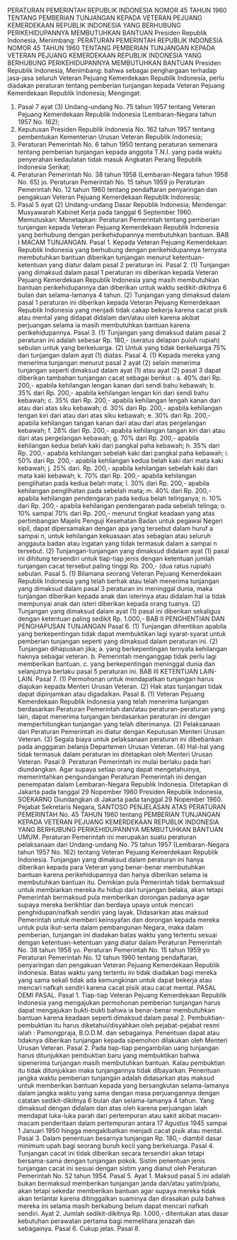  PERATURAN PEMERINTAH REPUBLIK INDONESIA NOMOR 45 TAHUN 1960 TENTANG PEMBERIAN TUNJANGAN KEPADA VETERAN PEJUANG KEMERDEKAAN REPUBLIK INDONESIA YANG BERHUBUNG PERIKEHIDUPANNYA MEMBUTUHKAN BANTUAN Presiden Republik Indonesia, Menimbang: PERATURAN PEMERINTAH REPUBLIK INDONESIA NOMOR 45 TAHUN 1960 TENTANG PEMBERIAN TUNJANGAN KEPADA VETERAN PEJUANG KEMERDEKAAN REPUBLIK INDONESIA YANG BERHUBUNG PERIKEHIDUPANNYA MEMBUTUHKAN BANTUAN Presiden Republik Indonesia, Menimbang: bahwa sebagai penghargaan terhadap jasa-jasa seluruh Veteran Pejuang Kemerdekaan Republik Indonesia, perlu diadakan peraturan tentang pemberian tunjangan kepada Veteran Pejuang Kemerdekaan Republik Indonesia;
Mengingat:

1. Pasal 7 ayat (3) Undang-undang No. 75 tahun 1957 tentang Veteran Pejuang Kemerdekaan Republik Indonesia (Lembaran-Negara tahun 1957 No. 162);
2. Keputusan Presiden Republik Indonesia No. 162 tahun 1957 tentang pembentukan Kementerian Urusan Veteran Republik Indonesia;
3. Peraturan Pemerintah No. 6 tahun 1950 tentang peraturan semenara tentang pemberian tunjangan kepada anggota T.N.I. yang pada waktu penyerahan kedaulatan tidak masuk Angkatan Perang Republik Indonesia Serikat;
4. Peraturan Pemerintah No. 38 tahun 1958 (Lembaran-Negara tahun 1958 No. 65) jo. Peraturan Pemerintah No. 15 tahun 1959 jo Peraturan Pemerintah No. 12 tahun 1960 tentang pendaftaran penyaringan dan pengakuan Veteran Pejuang Kemerdekaan Republik Indonesia;
5. Pasal 5 ayat (2) Undang-undang Dasar Republik Indonesia; Mendengar: Musyawarah Kabinet Kerja pada tanggal 6 September 1960. Memutuskan: Menetapkan: Peraturan Pemerintah tentang pemberian tunjangan kepada Veteran Pejuang Kemerdekaan Republik Indonesia yang berhubung dengan perikehidupannya membutuhkan bantuan. BAB I MACAM TUNJANGAN. Pasal 1. Kepada Veteran Pejuang Kemerdekaan Republik Indonesia yang berhubung dengan perikehidupannya ternyata membutuhkan bantuan diberikan tunjangan menurut ketentuan-ketentuan yang diatur dalam pasal 2 peraturan ini. Pasal 2. (1) Tunjangan yang dimaksud dalam pasal 1 peraturan ini diberikan kepada Veteran Pejuang Kemerdekaan Republik Indonesia yang masih membutuhkan bantuan perikehidupannya dan diberikan untuk waktu sedikit-dikitnya 6 bulan dan selama-lamanya 4 tahun. (2) Tunjangan yang dimaksud dalam pasal 1 peraturan ini diberikan kepada Veteran Pejuang Kemerdekaan Republik Indonesia yang menjadi tidak cakap bekerja karena cacat pisik atau mental yang didapat didalam dan/atau oleh karena akibat perjuangan selama ia masih membutuhkan bantuan karena perikehidupannya. Pasal 3. (1) Tunjangan yang dimaksud dalam pasal 2 peraturan ini adalah sebesar Rp. 180,- (seratus delapan puluh rupiah) sebulan untuk yang berkeluarga. (2) Untuk yang tidak berkeluarga 75% dari tunjangan dalam ayat (1) diatas. Pasal 4. (1) Kepada mereka yang menerima tunjangan menurut pasal 2 ayat (2) selain menerima tunjangan seperti dimaksud dalam ayat (1) atau ayat (2) pasal 3 dapat diberikan tambahan tunjangan cacat sebagai berikut :
a. 40% dari Rp. 200,- apabila kehilangan lengan kanan dari sendi bahu kebawah;
b. 35% dari Rp. 200,- apabila kehilangan lengan kiri dari sendi bahu kebawah;
c. 35% dari Rp. 200,- apabila kehilangan lengah kanan dari atau dari atas siku kebawah;
d. 30% dari Rp. 200,- apabila kehilangan lengan kiri dari atau dari atas siku kebawah;
e. 30% dari Rp. 200,- apabila kehilangan tangan kanan dari atau dari atas pergelangan kebawah;
f. 28% dari Rp. 200,- apabila kehilangan tangan kiri dari atau dari atas pergelangan kebawah;
g. 70% dari Rp. 200,- apabila kehilangan kedua belah kaki dari pangkal paha kebawah;
h. 35% dari Rp. 200,- apabila kehilangan sebelah kaki dari pangkal paha kebawah;
i. 50% dari Rp. 200,- apabila kehilangan kedua belah kaki dari mata kaki kebawah;
j. 25% dari. Rp. 200,- apabila kehilangan sebelah kaki dari mata kaki kebawah;
k. 70% dari Rp. 200,- apabila kehilangan penglihatan pada kedua belah mata;
l. 30% dari Rp. 200,- apabila kehilangan penglihatan pada sebelah mata;
m. 40% dari Rp. 200,- apabila kehilangan pendengaran pada kedua belah telinganya;
n. 10% dari Rp. 200,- apabila kehilangan pendengaran pada sebelah telinga;
o. 10% sampai 70% dari Rp. 200,- menurut tingkat keadaan yang atas pertimbangan Majelis Penguji Kesehatan Badan untuk pegawai Negeri sipil, dapat dipersamakan dengan apa yang tersebut dalam huruf a sampai n, untuk kehilangan kekuasaan atas sebagian atau seluruh anggauta badan atau ingatan yang tidak termasuk dalam a sampai n tersebut. (2) Tunjangan-tunjangan yang dimaksud didalam ayat (1) pasal ini dihitung tersendiri untuk tiap-tiap jenis dengan ketentuan jumlah tunjangan cacat tersebut paling tinggi Rp. 200,- (dua ratus rupiah) sebulan. Pasal 5. (1) Bilamana seorang Veteran Pejuang Kemerdekaan Republik Indonesia yang telah berhak atau telah menerima tunjangan yang dimaksud dalam pasal 3 peraturan ini meninggal dunia, maka tunjangan diberikan kepada anak dan isterinya atau didalam hal ia tidak mempunyai anak dan isteri diberikan kepada orang tuanya. (2) Tunjangan yang dimaksud dalam ayat (1) pasal ini diberikan sekaligus dengan ketentuan paling sedikit Rp. 1.000,- BAB II PENGHENTIAN DAN PENGHAPUSAN TUNJANGAN Pasal 6. (1) Tunjangan dihentikan apabila yang berkepentingan tidak dapat membuktikan lagi syarat-syarat untuk pemberian tunjangan seperti yang dimaksud dalam peraturan ini. (2) Tunjangan dihapuskan jika;
a. yang berkepentingan ternyata kehilangan haknya sebagai veteran. b. Pemerintah menganggap tidak perlu lagi memberikan bantuan. c. yang berkepentingan meninggal dunia dan selanjutnya berlaku pasal 5 peraturan ini. BAB III KETENTUAN LAIN-LAIN. Pasal 7. (1) Permohonan untuk mendapatkan tunjangan harus diajukan kepada Menteri Urusan Veteran. (2) Hak atas tunjangan tidak dapat dipinjamkan atau digadaikan. Pasal 8. (1) Veteran Pejuang Kemerdekaan Republik Indonesia yang telah menerima tunjangan berdasarkan Peraturan Pemerintah dan/atau peraturan-peraturan yang lain, dapat menerima tunjangan berdasarkan peraturan ini dengan memperhitungkan tunjangan yang telah diterimanya. (2) Pelaksanaan dari Peraturan Pemerintah ini diatur dengan Keputusan Menteri Urusan Veteran. (3) Segala biaya untuk pelaksanaan peraturan ini dibebankan pada angggaran belanja Departemen Urusan Veteran. (4) Hal-hal yang tidak termasuk dalam peraturan ini ditetapkan oleh Menteri Urusan Veteran. Pasal 9. Peraturan Pemerintah ini mulai berlaku pada hari diundangkan. Agar supaya setiap orang dapat mengetahuinya, memerintahkan pengundangan Peraturan Pemerintah ini dengan penempatan dalam Lembaran-Negara Republik Indonesia. Ditetapkan di Jakarta pada tanggal 29 Nopember 1960 Presiden Republik Indonesia, SOEKARNO Diundangkan di Jakarta pada tanggal 29 Nopember 1960. Pejabat Sekretaris Negara, SANTOSO PENJELASAN ATAS PERATURAN PEMERINTAH No. 45 TAHUN 1960 tentang PEMBERIAN TUNJANGAN KEPADA VETERAN PEJUANG KEMERDEKAAN REPUBLIK INDONESIA YANG BERHUBUNG PERIKEHIDUPANNYA MEMBUTUHKAN BANTUAN UMUM. Peraturan Pemerintah ini merupakan suatu peraturan pelaksanaan dari Undang-undang No. 75 tahun 1957 (Lembaran-Negara tahun 1957 No. 162) tentang Veteran Pejuang Kemerdekaan Republik Indonesia. Tunjangan yang dimaksud dalam peraturan ini hanya diberikan kepada para Veteran yang benar-benar membutuhkan bantuan karena perikehidupannya dan hanya diberikan selama ia membutuhkan bantuan itu. Demikian pula Pemerintah tidak bermaksud untuk membiarkan mereka itu hidup dari tunjangan belaka, akan tetapi Pemerintah bermaksud pula memberikan dorongan padanya agar supaya mereka berikhtiar dan berdaya upaya untuk mencari penghidupan/nafkah sendiri yang layak. Didasarkan atas maksud Pemerintah untuk memberi keinsyafan dan dorongan kepada mereka untuk pula ikut-serta dalam pembangunan Negara, maka dalam pemberian, tunjangan ini diadakan batas waktu yang tertentu sesuai dengan ketentuan-ketentuan yang diatur dalam Peraturan Pemerintah No. 38 tahun 1958 yo. Peraturan Pemerintah No. 15 tahun 1959 yo Peraturan Pemerintah No. 12 tahun 1960 tentang pendaftaran, penyaringan dan pengakuan Veteran Pejuang Kemerdekaan Republik Indonesia. Batas waktu yang tertentu ini tidak diadakan bagi mereka yang sama sekali tidak ada kemungkinan untuk dapat bekerja atau mencari nafkah sendiri karena cacat pisik atau cacat mental. PASAL DEMI PASAL. Pasal 1. Tiap-tiap Veteran Pejuang Kemerdekaan Republik Indonesia yang mengajukan permohonan pemberian tunjangan harus dapat mengajukan bukti-bukti bahwa ia benar-benar membutuhkan bantuan karena keadaan seperti dimaksud dalam pasal 2. Pembuktian-pembuktian itu harus diketahui/disyahkan oleh pejabat-pejabat resmi ialah : Pamongpraja, B.O.D.M. dan sebagainya. Penentuan dapat atau tidaknya diberikan tunjangan kepada sipemohon dilakukan oleh Menteri Urusan Veteran. Pasal 2. Pada tiap-tiap pengambilan uang tunjangan harus ditunjukkan pembuktian baru yang membuktikan bahwa sipenerima tunjangan masih membutuhkan bantuan. Kalau pembuktian itu tidak ditunjukkan maka tunjangannya tidak dibayarkan. Penentuan jangka waktu pemberian tunjangan adalah didasarkan atas maksud untuk memberikan bantuan kepada yang bersangkutan selama-lamanya dalam jangka waktu yang sama dengan masa perjuangannya dengan catatan sedikit-dikitnya 6 bulan dan selama-lamanya 4 tahun. Yang dimaksud dengan didalam dan atas oleh karena perjuangan ialah mendapat luka-luka parah dari pertempuran atau sakit akibat macam-macam penderitaan dalam pertempuran antara 17 Agustus 1945 sampai 1 Januari 1950 hingga mengakibatkan menjadi cacat pisik atau mental. Pasal 3. Dalam penentuan besarnya tunjangan Rp. 180,- diambil dasar minimum upah bagi seorang buruh kecil yang berkeluarga. Pasal 4. Tunjangan cacat ini tidak diberikan secara tersendiri akan tetapi bersama-sama dengan tunjangan pokok. Sistim penentuan jenis tunjangan cacat ini sesuai dengan sistim yang dianut oleh Peraturan Pemerintah No. 52 tahun 1954. Pasal 5. Ayat 1. Maksud pasal 5 ini adalah bukan bermaksud memberikan tunjangan janda dan/atau yatim/piatu, akan tetapi sekedar memberikan bantuan agar supaya mereka tidak akan terlantar karena ditinggalkan suaminya dan dirasakan pula bahwa mereka ini selama masih berkabung belum dapat mencari nafkah sendiri. Ayat 2. Jumlah sedikit-dikitnya Rp. 1.000,- ditentukan atas dasar kebutuhan perawatan pertama bagi memelihara jenazah dan sebagainya. Pasal 6. Cukup jelas. Pasal 8.